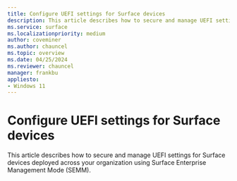 ```yaml
---
title: Configure UEFI settings for Surface devices
description: This article describes how to secure and manage UEFI settings for Surface devices deployed across your organization using Surface Enterprise Management Mode (SEMM).
ms.service: surface
ms.localizationpriority: medium
author: coveminer
ms.author: chauncel
ms.topic: overview
ms.date: 04/25/2024
ms.reviewer: chauncel
manager: frankbu
appliesto:
- Windows 11
---
```


# Configure UEFI settings for Surface devices

This article describes how to secure and manage UEFI settings for Surface devices deployed across your organization using Surface Enterprise Management Mode (SEMM).